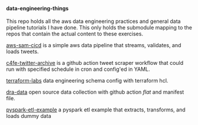 #### data-engineering-things

This repo holds all the aws data engineering practices and general data pipeline tutorials I have done. This only holds the submodule mapping to the repos that contain the actual content to these exercises.

[aws-sam-cicd](https://github.com/shiyis/aws-serverless-etl-cicd) is a simple aws data pipeline that streams, validates, and loads tweets.

[c4fe-twitter-archive](https://github.com/shiyis/c4pe2022-tweets) is a github action tweet scraper workflow that could run with specified schedule in cron and config'ed in YAML.

[terraform-labs](https://github.com/shiyis/terraform-labs) data engineering schema config with terraform hcl.

[dra-data](https://github.com/shiyis/dra-data) open source data collection with github action _flat_ and manifest file.

[pyspark-etl-example](https://github.com/AlexIoannides/pyspark-example-project/tree/eeee0c2b9af79fdd7c5d86fe56466c147b487e26) a pyspark etl example that extracts, transforms, and loads dummy data